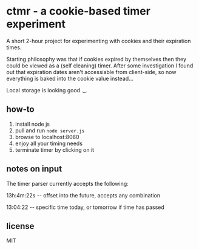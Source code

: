 ctmr - a cookie-based timer experiment
=====================================

A short 2-hour project for experimenting with cookies
and their expiration times.

Starting philosophy was that if cookies expired by themselves then 
they could be viewed as a (self cleaning) timer. After some investigation
I found out that expiration dates aren't accessiable from
client-side, so now everything is baked into the cookie value instead...

Local storage is looking good  ._.

how-to
------

1. install node js
2. pull and run `node server.js`
3. browse to localhost:8080
4. enjoy all your timing needs
5. terminate timer by clicking on it

notes on input
--------------
The timer parser currently accepts the following:

13h:4m:22s -- offset into the future, accepts any combination

13:04:22 -- specific time today, or tomorrow if time has passed

license
-------
MIT